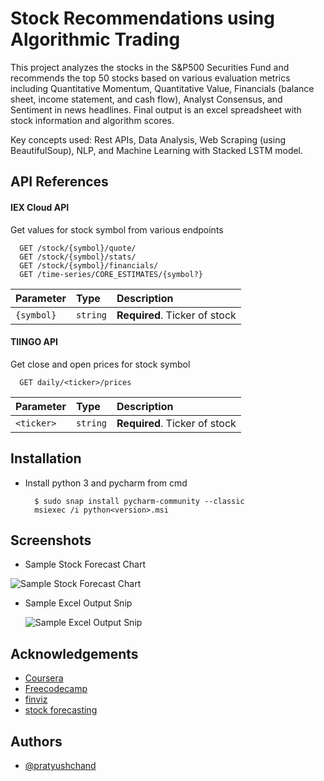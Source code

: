
# Stock Recommendations using Algorithmic Trading

This project analyzes the stocks in the S&P500 Securities Fund and recommends the top 50 stocks
based on various evaluation metrics including Quantitative Momentum, Quantitative Value, Financials (balance sheet, income statement, and cash flow), Analyst Consensus, and Sentiment in news headlines. Final output is an excel spreadsheet with stock information and algorithm scores.

Key concepts used: Rest APIs, Data Analysis, Web Scraping (using BeautifulSoup), NLP, and Machine Learning with Stacked LSTM model.
## API References
#### IEX Cloud API
Get values for stock symbol from various endpoints

```http
  GET /stock/{symbol}/quote/
  GET /stock/{symbol}/stats/
  GET /stock/{symbol}/financials/
  GET /time-series/CORE_ESTIMATES/{symbol?}
```

| Parameter | Type     | Description                |
| :-------- | :------- | :------------------------- |
| `{symbol}` | `string` | **Required**. Ticker of stock |


#### TIINGO API
Get close and open prices for stock symbol

```http
  GET daily/<ticker>/prices
```

| Parameter | Type     | Description                |
| :-------- | :------- | :------------------------- |
| `<ticker>` | `string` | **Required**. Ticker of stock |




## Installation

- Install python 3 and pycharm from cmd

        $ sudo snap install pycharm-community --classic
        msiexec /i python<version>.msi

## Screenshots
 
- Sample Stock Forecast Chart
   

![Sample Stock Forecast Chart](https://sat02pap001files.storage.live.com/y4mBkr34kmpLQ6IHxZ78NX00ng8eKABHnSZLy_EzOPqPEa9CBtFOqAYMxfkSgHfYDlwCP3zfqVH6jVKOSqjNNDWyIMF-Xwv8A5YqoDUQZnST6jhAN3QVeU-CXL773isHQ_MNcG1LKHuu9YRxesyr4r4k46k-ztp1QEtmtd5uHOWQyqr9bT8hsm2FXQ60boKczvc?width=596&height=446&cropmode=none)

- Sample Excel Output Snip
  

  ![Sample Excel Output Snip](https://sat02pap001files.storage.live.com/y4mDUvpaJOE0BlSGjB4bD_lqQTiQnWccO35BuIGF9BF99y9B9CG4DabNX_NlbmHNFRPZEF4HF53zHTUtV8yvcBWpNdbAr2FURtNMTNGRkhRZcF-FM_kT4b74oOEDBxnq47NNeg2fP4GgRR6_oYaqIAByNsn2CBuMRODwNxmPHqDy3ak6Hd-uH-jHcYo0u54G0gc?width=1565&height=500&cropmode=none)

## Acknowledgements
- [Coursera](https://www.coursera.org/learn/data-analysis-with-python?specialization=ibm-data-science)
- [Freecodecamp](https://www.youtube.com/watch?v=xfzGZB4HhEE&list=LL&index=7&t=9611s)
- [finviz](https://finviz.com/)
- [stock forecasting](https://www.youtube.com/watch?v=H6du_pfuznE&list=WL&index=7)

## Authors

- [@pratyushchand](https://github.com/pratyush1718)

  